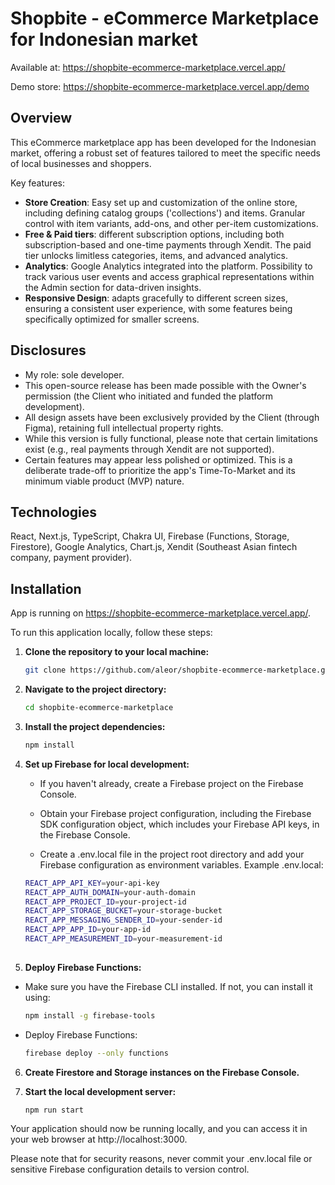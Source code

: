 # Shopbite - eCommerce Marketplace for Indonesian market

Available at: https://shopbite-ecommerce-marketplace.vercel.app/

Demo store: https://shopbite-ecommerce-marketplace.vercel.app/demo

## Overview

This eCommerce marketplace app has been developed for the Indonesian market, offering a robust set of features tailored to meet the specific needs of local businesses and shoppers.

Key features:

- <strong>Store Creation</strong>: Easy set up and customization of the online store, including defining catalog groups ('collections') and items. Granular control with item variants, add-ons, and other per-item customizations.
- <strong>Free & Paid tiers</strong>: different subscription options, including both subscription-based and one-time payments through Xendit. The paid tier unlocks limitless categories, items, and advanced analytics.
- <strong>Analytics</strong>: Google Analytics integrated into the platform. Possibility to track various user events and access graphical representations within the Admin section for data-driven insights.
- <strong>Responsive Design</strong>: adapts gracefully to different screen sizes, ensuring a consistent user experience, with some features being specifically optimized for smaller screens.

## Disclosures

- My role: sole developer.
- This open-source release has been made possible with the Owner's permission (the Client who initiated and funded the platform development).
- All design assets have been exclusively provided by the Client (through Figma), retaining full intellectual property rights.
- While this version is fully functional, please note that certain limitations exist (e.g., real payments through Xendit are not supported).
- Certain features may appear less polished or optimized. This is a deliberate trade-off to prioritize the app's Time-To-Market and its minimum viable product (MVP) nature.

## Technologies

React, Next.js, TypeScript, Chakra UI, Firebase (Functions, Storage, Firestore), Google Analytics, Chart.js, Xendit (Southeast Asian fintech company, payment provider).

## Installation

App is running on https://shopbite-ecommerce-marketplace.vercel.app/.

To run this application locally, follow these steps:

1. **Clone the repository to your local machine:**

   ```bash
   git clone https://github.com/aleor/shopbite-ecommerce-marketplace.git

2. **Navigate to the project directory:**

   ```bash
   cd shopbite-ecommerce-marketplace

3. **Install the project dependencies:**

   ```bash
   npm install

4. **Set up Firebase for local development:**

   - If you haven't already, create a Firebase project on the Firebase Console.
   
   - Obtain your Firebase project configuration, including the Firebase SDK configuration object, which includes your Firebase API keys, in the Firebase Console.
   
   - Create a .env.local file in the project root directory and add your Firebase configuration as environment variables. Example .env.local:
   
    ```bash
    REACT_APP_API_KEY=your-api-key
    REACT_APP_AUTH_DOMAIN=your-auth-domain
    REACT_APP_PROJECT_ID=your-project-id
    REACT_APP_STORAGE_BUCKET=your-storage-bucket
    REACT_APP_MESSAGING_SENDER_ID=your-sender-id
    REACT_APP_APP_ID=your-app-id
    REACT_APP_MEASUREMENT_ID=your-measurement-id
  
5. **Deploy Firebase Functions:**

- Make sure you have the Firebase CLI installed. If not, you can install it using:
  
  ```bash
  npm install -g firebase-tools

- Deploy Firebase Functions:

  ```bash
  firebase deploy --only functions

6. **Create Firestore and Storage instances on the Firebase Console.**

7. **Start the local development server:**

   ```bash
   npm run start

Your application should now be running locally, and you can access it in your web browser at http://localhost:3000.

Please note that for security reasons, never commit your .env.local file or sensitive Firebase configuration details to version control.
